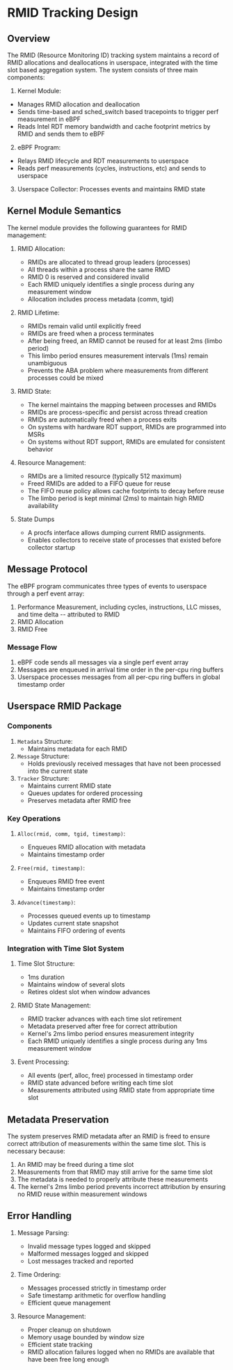 # RMID Tracking Design

## Overview

The RMID (Resource Monitoring ID) tracking system maintains a record of RMID allocations and deallocations in userspace, integrated with the time slot based aggregation system. The system consists of three main components:

1. Kernel Module: 
  - Manages RMID allocation and deallocation
  - Sends time-based and sched_switch based tracepoints to trigger perf measurement in eBPF
  - Reads Intel RDT memory bandwidth and cache footprint metrics by RMID and sends them to eBPF
2. eBPF Program:
  - Relays RMID lifecycle and RDT measurements to userspace
  - Reads perf measurements (cycles, instructions, etc) and sends to userspace
3. Userspace Collector: Processes events and maintains RMID state

## Kernel Module Semantics

The kernel module provides the following guarantees for RMID management:

1. RMID Allocation:
   - RMIDs are allocated to thread group leaders (processes)
   - All threads within a process share the same RMID
   - RMID 0 is reserved and considered invalid
   - Each RMID uniquely identifies a single process during any measurement window
   - Allocation includes process metadata (comm, tgid)

2. RMID Lifetime:
   - RMIDs remain valid until explicitly freed
   - RMIDs are freed when a process terminates
   - After being freed, an RMID cannot be reused for at least 2ms (limbo period)
   - This limbo period ensures measurement intervals (1ms) remain unambiguous
   - Prevents the ABA problem where measurements from different processes could be mixed

3. RMID State:
   - The kernel maintains the mapping between processes and RMIDs
   - RMIDs are process-specific and persist across thread creation
   - RMIDs are automatically freed when a process exits
   - On systems with hardware RDT support, RMIDs are programmed into MSRs
   - On systems without RDT support, RMIDs are emulated for consistent behavior

4. Resource Management:
   - RMIDs are a limited resource (typically 512 maximum)
   - Freed RMIDs are added to a FIFO queue for reuse
   - The FIFO reuse policy allows cache footprints to decay before reuse
   - The limbo period is kept minimal (2ms) to maintain high RMID availability

5. State Dumps
   - A procfs interface allows dumping current RMID assignments. 
   - Enables collectors to receive state of processes that existed before collector startup

## Message Protocol

The eBPF program communicates three types of events to userspace through a perf event array:

1. Performance Measurement, including cycles, instructions, LLC misses, and time delta -- attributed to RMID
2. RMID Allocation
3. RMID Free

### Message Flow

1. eBPF code sends all messages via a single perf event array
2. Messages are enqueued in arrival time order in the per-cpu ring buffers
3. Userspace processes messages from all per-cpu ring buffers in global timestamp order

## Userspace RMID Package

### Components

1. `Metadata` Structure: 
   - Maintains metadata for each RMID
2. `Message` Structure: 
   - Holds previously received messages that have not been processed into the current state
3. `Tracker` Structure:
   - Maintains current RMID state
   - Queues updates for ordered processing
   - Preserves metadata after RMID free

### Key Operations

1. `Alloc(rmid, comm, tgid, timestamp)`:
   - Enqueues RMID allocation with metadata
   - Maintains timestamp order

2. `Free(rmid, timestamp)`:
   - Enqueues RMID free event
   - Maintains timestamp order

3. `Advance(timestamp)`:
   - Processes queued events up to timestamp
   - Updates current state snapshot
   - Maintains FIFO ordering of events

### Integration with Time Slot System

1. Time Slot Structure:
   - 1ms duration
   - Maintains window of several slots
   - Retires oldest slot when window advances

2. RMID State Management:
   - RMID tracker advances with each time slot retirement
   - Metadata preserved after free for correct attribution
   - Kernel's 2ms limbo period ensures measurement integrity
   - Each RMID uniquely identifies a single process during any 1ms measurement window

3. Event Processing:
   - All events (perf, alloc, free) processed in timestamp order
   - RMID state advanced before writing each time slot
   - Measurements attributed using RMID state from appropriate time slot

## Metadata Preservation

The system preserves RMID metadata after an RMID is freed to ensure correct attribution of measurements within the same time slot. This is necessary because:

1. An RMID may be freed during a time slot
2. Measurements from that RMID may still arrive for the same time slot
3. The metadata is needed to properly attribute these measurements
4. The kernel's 2ms limbo period prevents incorrect attribution by ensuring no RMID reuse within measurement windows

## Error Handling

1. Message Parsing:
   - Invalid message types logged and skipped
   - Malformed messages logged and skipped
   - Lost messages tracked and reported

2. Time Ordering:
   - Messages processed strictly in timestamp order
   - Safe timestamp arithmetic for overflow handling
   - Efficient queue management

3. Resource Management:
   - Proper cleanup on shutdown
   - Memory usage bounded by window size
   - Efficient state tracking
   - RMID allocation failures logged when no RMIDs are available that have been free long enough
